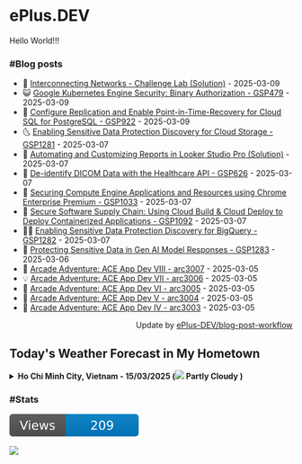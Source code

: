 # ePlus.DEV

Hello World!!!

### #Blog posts

- 🧰 [Interconnecting Networks - Challenge Lab &lpar;Solution&rpar;](https://eplus.dev/interconnecting-networks-challenge-lab-solution) - 2025-03-09 
- 😺 [Google Kubernetes Engine Security: Binary Authorization - GSP479](https://eplus.dev/google-kubernetes-engine-security-binary-authorization-gsp479) - 2025-03-09 
- 🗽 [Configure Replication and Enable Point-in-Time-Recovery for Cloud SQL for PostgreSQL  - GSP922](https://eplus.dev/configure-replication-and-enable-point-in-time-recovery-for-cloud-sql-for-postgresql-gsp922) - 2025-03-09 
- 🌜 [Enabling Sensitive Data Protection Discovery for Cloud Storage - GSP1281](https://eplus.dev/enabling-sensitive-data-protection-discovery-for-cloud-storage-gsp1281) - 2025-03-07 
- 📝 [Automating and Customizing Reports in Looker Studio Pro &lpar;Solution&rpar;](https://eplus.dev/automating-and-customizing-reports-in-looker-studio-pro-solution) - 2025-03-07 
- 🚀 [De-identify DICOM Data with the Healthcare API - GSP626](https://eplus.dev/de-identify-dicom-data-with-the-healthcare-api-gsp626) - 2025-03-07 
- 💼 [Securing Compute Engine Applications and Resources using Chrome Enterprise Premium - GSP1033](https://eplus.dev/securing-compute-engine-applications-and-resources-using-chrome-enterprise-premium-gsp1033) - 2025-03-07 
- 🦣 [Secure Software Supply Chain: Using Cloud Build &amp; Cloud Deploy to Deploy Containerized Applications - GSP1092](https://eplus.dev/secure-software-supply-chain-using-cloud-build-and-cloud-deploy-to-deploy-containerized-applications-gsp1092) - 2025-03-07 
- 👨‍🏫 [Enabling Sensitive Data Protection Discovery for BigQuery - GSP1282](https://eplus.dev/enabling-sensitive-data-protection-discovery-for-bigquery-gsp1282) - 2025-03-07 
- 🔭 [Protecting Sensitive Data in Gen AI Model Responses - GSP1283](https://eplus.dev/protecting-sensitive-data-in-gen-ai-model-responses-gsp1283) - 2025-03-06 
- 🤡 [Arcade Adventure: ACE App Dev VIII - arc3007](https://eplus.dev/arcade-adventure-ace-app-dev-viii-arc3007) - 2025-03-05 
- 💡 [Arcade Adventure: ACE App Dev VII - arc3006](https://eplus.dev/arcade-adventure-ace-app-dev-vii-arc3006) - 2025-03-05 
- 🦣 [Arcade Adventure: ACE App Dev VI - arc3005](https://eplus.dev/arcade-adventure-ace-app-dev-vi-arc3005) - 2025-03-05 
- 💪 [Arcade Adventure: ACE App Dev V - arc3004](https://eplus.dev/arcade-adventure-ace-app-dev-v-arc3004) - 2025-03-05 
- 🤡 [Arcade Adventure: ACE App Dev IV - arc3003](https://eplus.dev/arcade-adventure-ace-app-dev-iv-arc3003) - 2025-03-05 


<div align="right">
    Update by <a target="_blank" href="https://github.com/ePlus-DEV/blog-post-workflow">ePlus-DEV/blog-post-workflow</a>
</div>


## Today's Weather Forecast in My Hometown



<details>
    <summary><b>Ho Chi Minh City, Vietnam - 15/03/2025 (<img src="https://cdn.weatherapi.com/weather/64x64/day/116.png" width="25" /> Partly Cloudy )</b>
    </summary>

    
<table>
    <tr>
        <th>Hour</th>
        <td>00:00</td><td>01:00</td><td>02:00</td><td>03:00</td><td>04:00</td><td>05:00</td><td>06:00</td><td>07:00</td><td>08:00</td><td>09:00</td><td>10:00</td><td>11:00</td><td>12:00</td><td>13:00</td><td>14:00</td><td>15:00</td><td>16:00</td><td>17:00</td><td>18:00</td><td>19:00</td><td>20:00</td><td>21:00</td><td>22:00</td><td>23:00</td>
    </tr>
    <tr>
        <th>Weather</th>
        <td><img src="https://cdn.weatherapi.com/weather/64x64/night/113.png"></img></td><td><img src="https://cdn.weatherapi.com/weather/64x64/night/113.png"></img></td><td><img src="https://cdn.weatherapi.com/weather/64x64/night/113.png"></img></td><td><img src="https://cdn.weatherapi.com/weather/64x64/night/113.png"></img></td><td><img src="https://cdn.weatherapi.com/weather/64x64/night/116.png"></img></td><td><img src="https://cdn.weatherapi.com/weather/64x64/night/116.png"></img></td><td><img src="https://cdn.weatherapi.com/weather/64x64/day/116.png"></img></td><td><img src="https://cdn.weatherapi.com/weather/64x64/day/116.png"></img></td><td><img src="https://cdn.weatherapi.com/weather/64x64/day/113.png"></img></td><td><img src="https://cdn.weatherapi.com/weather/64x64/day/113.png"></img></td><td><img src="https://cdn.weatherapi.com/weather/64x64/day/113.png"></img></td><td><img src="https://cdn.weatherapi.com/weather/64x64/day/116.png"></img></td><td><img src="https://cdn.weatherapi.com/weather/64x64/day/116.png"></img></td><td><img src="https://cdn.weatherapi.com/weather/64x64/day/116.png"></img></td><td><img src="https://cdn.weatherapi.com/weather/64x64/day/116.png"></img></td><td><img src="https://cdn.weatherapi.com/weather/64x64/day/113.png"></img></td><td><img src="https://cdn.weatherapi.com/weather/64x64/day/113.png"></img></td><td><img src="https://cdn.weatherapi.com/weather/64x64/day/113.png"></img></td><td><img src="https://cdn.weatherapi.com/weather/64x64/day/113.png"></img></td><td><img src="https://cdn.weatherapi.com/weather/64x64/night/113.png"></img></td><td><img src="https://cdn.weatherapi.com/weather/64x64/night/113.png"></img></td><td><img src="https://cdn.weatherapi.com/weather/64x64/night/113.png"></img></td><td><img src="https://cdn.weatherapi.com/weather/64x64/night/113.png"></img></td><td><img src="https://cdn.weatherapi.com/weather/64x64/night/113.png"></img></td>
    </tr>
    <tr>
        <th>Condition</th>
        <td width="200px">Clear </td><td width="200px">Clear </td><td width="200px">Clear </td><td width="200px">Clear </td><td width="200px">Partly Cloudy </td><td width="200px">Partly Cloudy </td><td width="200px">Partly cloudy</td><td width="200px">Partly Cloudy </td><td width="200px">Sunny</td><td width="200px">Sunny</td><td width="200px">Sunny</td><td width="200px">Partly Cloudy </td><td width="200px">Partly Cloudy </td><td width="200px">Partly Cloudy </td><td width="200px">Partly Cloudy </td><td width="200px">Sunny</td><td width="200px">Sunny</td><td width="200px">Sunny</td><td width="200px">Sunny</td><td width="200px">Clear </td><td width="200px">Clear </td><td width="200px">Clear </td><td width="200px">Clear </td><td width="200px">Clear </td>
    </tr>
    <tr>
        <th>Temperature</th>
        <td>26.7 °C</td><td>26.5 °C</td><td>26.4 °C</td><td>26.2 °C</td><td>26 °C</td><td>25.8 °C</td><td>27.2 °C</td><td>26.6 °C</td><td>28.5 °C</td><td>30.7 °C</td><td>33 °C</td><td>35 °C</td><td>36.3 °C</td><td>36 °C</td><td>33.4 °C</td><td>32.4 °C</td><td>33 °C</td><td>31.3 °C</td><td>29.2 °C</td><td>27.8 °C</td><td>27.3 °C</td><td>27 °C</td><td>26.9 °C</td><td>26.5 °C</td>
    </tr>
    <tr>
        <th>Wind</th>
        <td>19.1 kph</td><td>17.6 kph</td><td>15.8 kph</td><td>13.3 kph</td><td>11.9 kph</td><td>11.2 kph</td><td>10.1 kph</td><td>11.2 kph</td><td>13.7 kph</td><td>13 kph</td><td>11.5 kph</td><td>8.6 kph</td><td>5.8 kph</td><td>10.1 kph</td><td>21.6 kph</td><td>21.2 kph</td><td>21.6 kph</td><td>22.3 kph</td><td>19.8 kph</td><td>18.4 kph</td><td>19.4 kph</td><td>18.4 kph</td><td>15.8 kph</td><td>14.8 kph</td>
    </tr>
</table>


<div align="right">
    Updated at: 2025-03-14T23:28:23Z - by <a target="_blank"
        href="https://github.com/ePlus-DEV/weather-forecast">ePlus-DEV/weather-forecast</a>
</div>
</details>


### #Stats

[![Image of counter](https://github.com/ePlus-DEV/view-counter/blob/main/svg/685088620/badge.svg)](https://github.com/ePlus-DEV/view-counter/blob/main/readme/685088620/week.md)

![](https://komarev.com/ghpvc/?username=ePlus-DEV&style=for-the-badge)
